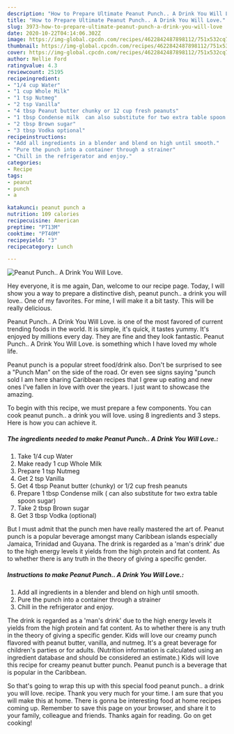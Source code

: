 ```yaml
---
description: "How to Prepare Ultimate Peanut Punch.. A Drink You Will Love."
title: "How to Prepare Ultimate Peanut Punch.. A Drink You Will Love."
slug: 3973-how-to-prepare-ultimate-peanut-punch-a-drink-you-will-love
date: 2020-10-22T04:14:06.302Z
image: https://img-global.cpcdn.com/recipes/4622842487898112/751x532cq70/peanut-punch-a-drink-you-will-love-recipe-main-photo.jpg
thumbnail: https://img-global.cpcdn.com/recipes/4622842487898112/751x532cq70/peanut-punch-a-drink-you-will-love-recipe-main-photo.jpg
cover: https://img-global.cpcdn.com/recipes/4622842487898112/751x532cq70/peanut-punch-a-drink-you-will-love-recipe-main-photo.jpg
author: Nellie Ford
ratingvalue: 4.3
reviewcount: 25195
recipeingredient:
- "1/4 cup Water"
- "1 cup Whole Milk"
- "1 tsp Nutmeg"
- "2 tsp Vanilla"
- "4 tbsp Peanut butter chunky or 12 cup fresh peanuts"
- "1 tbsp Condense milk  can also substitute for two extra table spoon sugar"
- "2 tbsp Brown sugar"
- "3 tbsp Vodka optional"
recipeinstructions:
- "Add all ingredients in a blender and blend on high until smooth."
- "Pure the punch into a container through a strainer"
- "Chill in the refrigerator and enjoy."
categories:
- Recipe
tags:
- peanut
- punch
- a

katakunci: peanut punch a 
nutrition: 109 calories
recipecuisine: American
preptime: "PT13M"
cooktime: "PT40M"
recipeyield: "3"
recipecategory: Lunch

---
```



![Peanut Punch.. A Drink You Will Love.](https://img-global.cpcdn.com/recipes/4622842487898112/751x532cq70/peanut-punch-a-drink-you-will-love-recipe-main-photo.jpg)

Hey everyone, it is me again, Dan, welcome to our recipe page. Today, I will show you a way to prepare a distinctive dish, peanut punch.. a drink you will love.. One of my favorites. For mine, I will make it a bit tasty. This will be really delicious.

Peanut Punch.. A Drink You Will Love. is one of the most favored of current trending foods in the world. It is simple, it's quick, it tastes yummy. It's enjoyed by millions every day. They are fine and they look fantastic. Peanut Punch.. A Drink You Will Love. is something which I have loved my whole life.

Peanut punch is a popular street food/drink also. Don&#39;t be surprised to see a &#34;Punch Man&#34; on the side of the road. Or even see signs saying &#34;punch sold I am here sharing Caribbean recipes that I grew up eating and new ones I&#39;ve fallen in love with over the years. I just want to showcase the amazing.


To begin with this recipe, we must prepare a few components. You can cook peanut punch.. a drink you will love. using 8 ingredients and 3 steps. Here is how you can achieve it.

<!--inarticleads1-->

##### The ingredients needed to make Peanut Punch.. A Drink You Will Love.:

1. Take 1/4 cup Water
1. Make ready 1 cup Whole Milk
1. Prepare 1 tsp Nutmeg
1. Get 2 tsp Vanilla
1. Get 4 tbsp Peanut butter (chunky) or 1/2 cup fresh peanuts
1. Prepare 1 tbsp Condense milk ( can also substitute for two extra table spoon sugar)
1. Take 2 tbsp Brown sugar
1. Get 3 tbsp Vodka (optional)


But I must admit that the punch men have really mastered the art of. Peanut punch is a popular beverage amongst many Caribbean islands especially Jamaica, Trinidad and Guyana. The drink is regarded as a &#39;man&#39;s drink&#39; due to the high energy levels it yields from the high protein and fat content. As to whether there is any truth in the theory of giving a specific gender. 

<!--inarticleads2-->

##### Instructions to make Peanut Punch.. A Drink You Will Love.:

1. Add all ingredients in a blender and blend on high until smooth.
1. Pure the punch into a container through a strainer
1. Chill in the refrigerator and enjoy.


The drink is regarded as a &#39;man&#39;s drink&#39; due to the high energy levels it yields from the high protein and fat content. As to whether there is any truth in the theory of giving a specific gender. Kids will love our creamy punch flavored with peanut butter, vanilla, and nutmeg. It&#39;s a great beverage for children&#39;s parties or for adults. (Nutrition information is calculated using an ingredient database and should be considered an estimate.) Kids will love this recipe for creamy peanut butter punch. Peanut punch is a beverage that is popular in the Caribbean. 

So that's going to wrap this up with this special food peanut punch.. a drink you will love. recipe. Thank you very much for your time. I am sure that you will make this at home. There is gonna be interesting food at home recipes coming up. Remember to save this page on your browser, and share it to your family, colleague and friends. Thanks again for reading. Go on get cooking!
